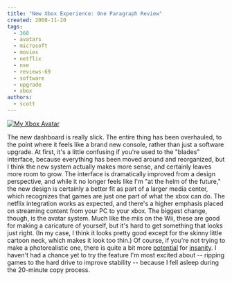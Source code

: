 ```yaml
---
title: "New Xbox Experience: One Paragraph Review"
created: 2008-11-20
tags:
  - 360
  - avatars
  - microsoft
  - movies
  - netflix
  - nxe
  - reviews-69
  - software
  - upgrade
  - xbox
authors:
  - scott
---
```


[![My Xbox Avatar](/images/3045574553_4063716a90_o.png)](http://www.flickr.com/photos/spaceninja/3045574553/)

The new dashboard is really slick. The entire thing has been overhauled, to the point where it feels like a brand new console, rather than just a software upgrade. At first, it's a little confusing if you're used to the "blades" interface, because everything has been moved around and reorganized, but I think the new system actually makes more sense, and certainly leaves more room to grow. The interface is dramatically improved from a design perspective, and while it no longer feels like I'm "at the helm of the future," the new design is certainly a better fit as part of a larger media center, which recognizes that games are just one part of what the xbox can do. The netflix integration works as expected, and there's a higher emphasis placed on streaming content from your PC to your xbox. The biggest change, though, is the avatar system. Much like the miis on the Wii, these are good for making a caricature of yourself, but it's hard to get something that looks just right. (In my case, I think it looks pretty good except for the skinny little cartoon neck, which makes it look too thin.) Of course, if you're not trying to make a photorealistic one, there is quite a bit more [potential](http://live.xbox.com/en-US/profile/profile.aspx?GamerTag=Gary+Dirin) for [insanity](http://live.xbox.com/en-US/profile/profile.aspx?GamerTag=MrJoshida). I haven't had a chance yet to try the feature I'm most excited about -- ripping games to the hard drive to improve stability -- because I fell asleep during the 20-minute copy process.
